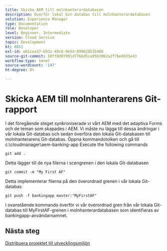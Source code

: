 ```yaml
---
title: Skicka AEM till molnhanterardatabasen
description: Överför lokal Git-databas till molnhanterardatabasen
solution: Experience Manager
type: Documentation
role: Developer
level: Beginner, Intermediate
version: Cloud Service
topic: Development
kt: 8851
exl-id: e61cea37-b931-49c6-9e5d-899628535480
source-git-commit: 10ff0d87991d7766d5ca9563062a2f7be6035e43
workflow-type: tm+mt
source-wordcount: '147'
ht-degree: 0%

---
```


# Skicka AEM till molnhanterarens Git-rapport

I det föregående steget synkroniserade vi vårt AEM med det adaptiva Forms och de teman som skapades i AEM.
Vi måste nu lägga till dessa ändringar i vår lokala Git-databas och sedan överföra den lokala Git-databasen till molnhanterarens Git-databas.
Öppna kommandotolken och gå till c:\cloudmanager\aem-banking-app Execute the following commands

```
git add .
```

Detta lägger till de nya filerna i scengrenen i den lokala Git-databasen

```
git commit -m "My First AF"
```

Detta implementerar filerna på den överordnad grenen i vår lokala Git-databas

```
git push -f bankingapp master:"MyFirstAF"
```

I ovanstående kommando överför vi vår överordnad gren från vår lokala Git-databas till MyFirstAF-grenen i molnhanterardatabasen som identifieras av bankingapp-användarnamnet.

## Nästa steg

[Distribuera projektet till utvecklingsmiljön](./deploy-to-dev-environment.md)
